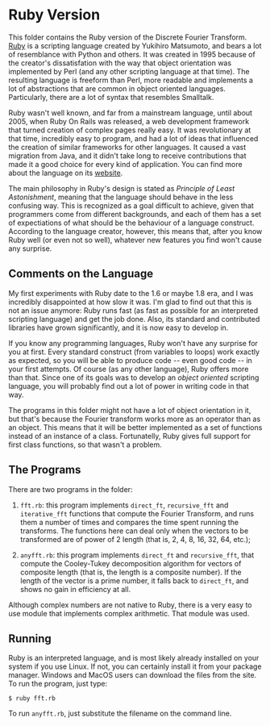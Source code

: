 # Ruby Version

This folder contains the Ruby version of the Discrete Fourier Transform. [Ruby](http://ruby-lang.org/) is a scripting language created by Yukihiro Matsumoto, and bears a lot of resemblance with Python and others. It was created in 1995 because of the creator's dissatisfation with the way that object orientation was implemented by Perl (and any other scripting language at that time). The resulting language is freeform than Perl, more readable and implements a lot of abstractions that are common in object oriented languages. Particularly, there are a lot of syntax that resembles Smalltalk.

Ruby wasn't well known, and far from a mainstream language, until about 2005, when Ruby On Rails was released, a web development framework that turned creation of complex pages really easy. It was revolutionary at that time, incredibly easy to program, and had a lot of ideas that influenced the creation of similar frameworks for other languages. It caused a vast migration from Java, and it didn't take long to receive contributions that made it a good choice for every kind of application. You can find more about the language on its [website](http://ruby-lang.org/).

The main philosophy in Ruby's design is stated as *Principle of Least Astonishment*, meaning that the language should behave in the less confusing way. This is recognized as a goal difficult to achieve, given that programmers come from different backgrounds, and each of them has a set of expectiations of what should be the behaviour of a language construct. According to the language creator, however, this means that, after you know Ruby well (or even not so well), whatever new features you find won't cause any surprise.


## Comments on the Language

My first experiments with Ruby date to the 1.6 or maybe 1.8 era, and I was incredibly disappointed at how slow it was. I'm glad to find out that this is not an issue anymore: Ruby runs fast (as fast as possible for an interpreted scripting language) and get the job done. Also, its standard and contributed libraries have grown significantly, and it is now easy to develop in.

If you know any programming languages, Ruby won't have any surprise for you at first. Every standard construct (from variables to loops) work exactly as expected, so you will be able to produce code -- even good code -- in your first attempts. Of course (as any other language), Ruby offers more than that. Since one of its goals was to develop an *object oriented* scripting language, you will probably find out a lot of power in writing code in that way.

The programs in this folder might not have a lot of object orientation in it, but that's because the Fourier transform works more as an operator than as an object. This means that it will be better implemented as a set of functions instead of an instance of a class. Fortunatelly, Ruby gives full support for first class functions, so that wasn't a problem.


## The Programs

There are two programs in the folder:

1. `fft.rb`: this program implements `direct_ft`, `recursive_fft` and `iterative_fft` functions that compute the Fourier Transform, and runs them a number of times and compares the time spent running the transforms. The functions here can deal only when the vectors to be transformed are of power of 2 length (that is, 2, 4, 8, 16, 32, 64, etc.);

2. `anyfft.rb`: this program implements `direct_ft` and `recursive_fft`, that compute the Cooley-Tukey decomposition algorithm for vectors of composite length (that is, the length is a composite number). If the length of the vector is a prime number, it falls back to `direct_ft`, and shows no gain in efficiency at all.

Although complex numbers are not native to Ruby, there is a very easy to use module that implements complex arithmetic. That module was used.


## Running

Ruby is an interpreted language, and is most likely already installed on your system if you use Linux. If not, you can certainly install it from your package manager. Windows and MacOS users can download the files from the site. To run the program, just type:

```
$ ruby fft.rb
```

To run `anyfft.rb`, just substitute the filename on the command line.
